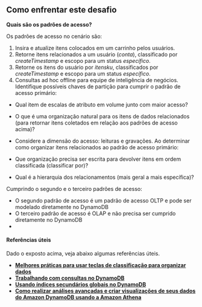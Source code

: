 ## Como enfrentar este desafio

**Quais são os padrões de acesso?**

Os padrões de acesso no cenário são:

1. Insira e atualize itens colocados em um carrinho pelos usuários.
2. Retorne itens relacionados a um usuário (*conta*), classificado por *createTimestamp* e escopo para um status *específico*.
3. Retorne os itens do usuário por *itensku*, classificados por *createTimestamp* e escopo para um status *específico*.
4. Consultas ad hoc offline para equipe de inteligência de negócios.
Identifique possíveis chaves de partição para cumprir o padrão de acesso primário:

- Qual item de escalas de atributo em volume junto com maior acesso?
- O que é uma organização natural para os itens de dados relacionados (para retornar itens coletados em relação aos padrões de acesso acima)?
- Considere a dimensão do acesso: leituras e gravações.
Ao determinar como organizar itens relacionados ao padrão de acesso primário:

- Que organização precisa ser escrita para devolver itens em ordem classificada (classificar por)?
- Qual é a hierarquia dos relacionamentos (mais geral a mais específica)?

Cumprindo o segundo e o terceiro padrões de acesso:

- O segundo padrão de acesso é um padrão de acesso OLTP e pode ser modelado diretamente no DynamoDB
- O terceiro padrão de acesso é OLAP e não precisa ser cumprido diretamente no DynamoDB
- 
#### Referências úteis

Dado o exposto acima, veja abaixo algumas referências úteis.
- **[Melhores práticas para usar teclas de classificação para organizar dados](https://docs.aws.amazon.com/amazondynamodb/latest/developerguide/bp-sort-keys.html)**
- **[Trabalhando com consultas no DynamoDB](https://docs.aws.amazon.com/amazondynamodb/latest/developerguide/Query.html)**
- **[Usando índices secundários globais no DynamoDB](https://docs.aws.amazon.com/amazondynamodb/latest/developerguide/GSI.html)**
- **[Como realizar análises avançadas e criar visualizações de seus dados do Amazon DynamoDB usando a Amazon Athena](https://aws.amazon.com/blogs/database/how-to-perform-advanced-analytics-and-build-visualizations-of-your-amazon-dynamodb-data-by-using-amazon-athena/)**

